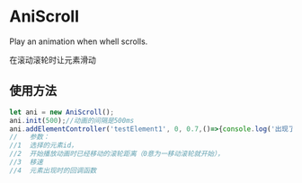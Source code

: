 # AniScroll
 Play an animation when whell scrolls.

在滚动滚轮时让元素滑动

## 使用方法

```js
let ani = new AniScroll();
ani.init(500);//动画的间隔是500ms
ani.addElementController('testElement1', 0, 0.7,()=>{console.log('出现了')});
//   参数：
//1  选择的元素id，
//2  开始播放动画时已经移动的滚轮距离（0意为一移动滚轮就开始），
//3  移速
//4  元素出现时的回调函数
```

